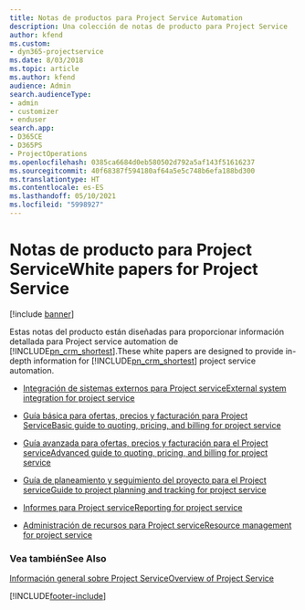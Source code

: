 ```yaml
---
title: Notas de productos para Project Service Automation
description: Una colección de notas de producto para Project Service
author: kfend
ms.custom:
- dyn365-projectservice
ms.date: 8/03/2018
ms.topic: article
ms.author: kfend
audience: Admin
search.audienceType:
- admin
- customizer
- enduser
search.app:
- D365CE
- D365PS
- ProjectOperations
ms.openlocfilehash: 0385ca6684d0eb580502d792a5af143f51616237
ms.sourcegitcommit: 40f68387f594180af64a5e5c748b6efa188bd300
ms.translationtype: HT
ms.contentlocale: es-ES
ms.lasthandoff: 05/10/2021
ms.locfileid: "5998927"
---
```

# <a name="white-papers-for-project-service"></a><span data-ttu-id="2710d-103">Notas de producto para Project Service</span><span class="sxs-lookup"><span data-stu-id="2710d-103">White papers for Project Service</span></span>

[!include [banner](../includes/psa-now-project-operations.md)]

<span data-ttu-id="2710d-104">Estas notas del producto están diseñadas para proporcionar información detallada para Project service automation de [!INCLUDE[pn_crm_shortest](../includes/pn-crm-shortest.md)].</span><span class="sxs-lookup"><span data-stu-id="2710d-104">These white papers are designed to provide in-depth information for [!INCLUDE[pn_crm_shortest](../includes/pn-crm-shortest.md)] project service automation.</span></span>

-   [<span data-ttu-id="2710d-105">Integración de sistemas externos para Project service</span><span class="sxs-lookup"><span data-stu-id="2710d-105">External system integration for project service</span></span>](https://go.microsoft.com/fwlink/?LinkId=825445)

-   [<span data-ttu-id="2710d-106">Guía básica para ofertas, precios y facturación para Project Service</span><span class="sxs-lookup"><span data-stu-id="2710d-106">Basic guide to quoting, pricing, and billing for project service</span></span>](https://go.microsoft.com/fwlink/?LinkId=825241)

-   [<span data-ttu-id="2710d-107">Guía avanzada para ofertas, precios y facturación para el Project service</span><span class="sxs-lookup"><span data-stu-id="2710d-107">Advanced guide to quoting, pricing, and billing for project service</span></span>](https://go.microsoft.com/fwlink/?LinkId=825242)

-   [<span data-ttu-id="2710d-108">Guía de planeamiento y seguimiento del proyecto para el Project service</span><span class="sxs-lookup"><span data-stu-id="2710d-108">Guide to project planning and tracking for project service</span></span>](https://go.microsoft.com/fwlink/?LinkId=825243)

-   [<span data-ttu-id="2710d-109">Informes para Project service</span><span class="sxs-lookup"><span data-stu-id="2710d-109">Reporting for project service</span></span>](https://go.microsoft.com/fwlink/?LinkId=825446)

-   [<span data-ttu-id="2710d-110">Administración de recursos para Project service</span><span class="sxs-lookup"><span data-stu-id="2710d-110">Resource management for project service</span></span>](https://go.microsoft.com/fwlink/?LinkId=825244)

### <a name="see-also"></a><span data-ttu-id="2710d-111">Vea también</span><span class="sxs-lookup"><span data-stu-id="2710d-111">See Also</span></span>
 [<span data-ttu-id="2710d-112">Información general sobre Project Service</span><span class="sxs-lookup"><span data-stu-id="2710d-112">Overview of Project Service</span></span>](../psa/overview.md)


[!INCLUDE[footer-include](../includes/footer-banner.md)]